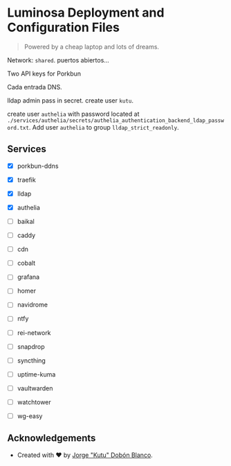 # Luminosa Deployment and Configuration Files
> Powered by a cheap laptop and lots of dreams.

Network: `shared`.
puertos abiertos...

Two API keys for Porkbun

Cada entrada DNS.

lldap admin pass in secret.
create user `kutu`.

create user `authelia` with password located at `./services/authelia/secrets/authelia_authentication_backend_ldap_password.txt`.
Add user `authelia` to group `lldap_strict_readonly`.

## Services
- [x] porkbun-ddns
- [x] traefik
- [x] lldap
- [x] authelia

- [ ] baikal
- [ ] caddy
- [ ] cdn
- [ ] cobalt
- [ ] grafana
- [ ] homer
- [ ] navidrome
- [ ] ntfy
- [ ] rei-network
- [ ] snapdrop
- [ ] syncthing
- [ ] uptime-kuma
- [ ] vaultwarden
- [ ] watchtower
- [ ] wg-easy

## Acknowledgements
- Created with :heart: by [Jorge "Kutu" Dobón Blanco](https://dobon.dev).
